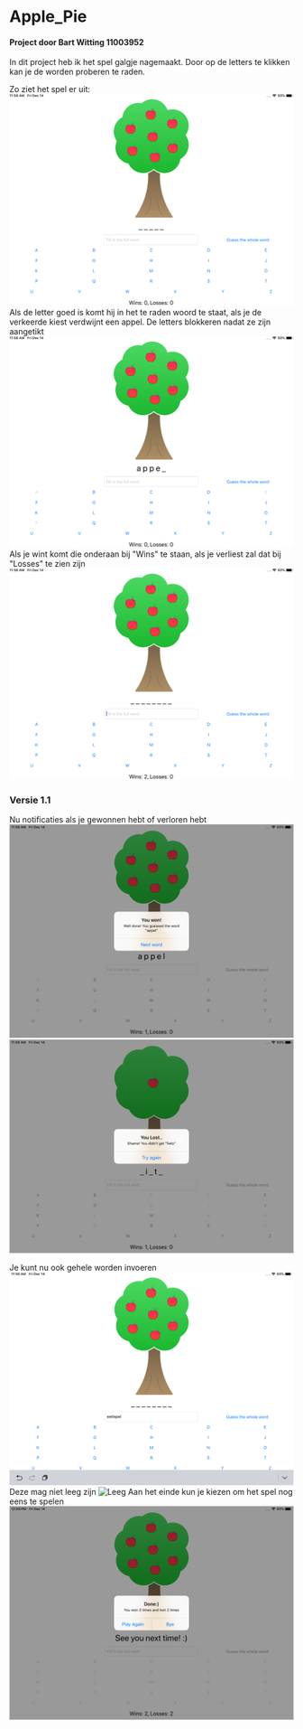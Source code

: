 # Apple_Pie
#### Project door Bart Witting 11003952

In dit project heb ik het spel galgje nagemaakt. Door op de letters te klikken kan je de worden proberen te raden. 

Zo ziet het spel er uit:
![Begin van het spel](/doc/Start.png)
Als de letter goed is komt hij in het te raden woord te staat, als je de verkeerde kiest verdwijnt een appel. De letters blokkeren nadat ze zijn aangetikt
![Letter kiezen en spelen](/doc/Raden.png)
Als je wint komt die onderaan bij "Wins" te staan, als je verliest zal dat bij "Losses" te zien zijn
![Wins en Losses worden weergeven](/doc/Progress.png)

### Versie 1.1
Nu notificaties als je gewonnen hebt of verloren hebt
![Goed](/doc/Goed.png)
![Fout](/doc/Fout.png)

Je kunt nu ook gehele worden invoeren
![Woord](/doc/Raden1.png)
Deze mag niet leeg zijn
![Leeg](/doc/Empty.png)
Aan het einde kun je kiezen om het spel nog eens te spelen
![Klaar](/doc/Klaar.png)
